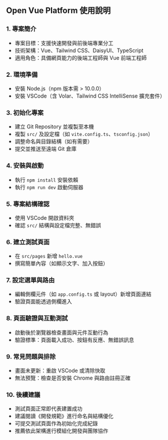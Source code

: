 ## Open Vue Platform 使用說明

### 1. 專案簡介
- 專案目標：支援快速開發與前後端專業分工
- 技術架構：Vue、Tailwind CSS、DaisyUI、TypeScript
- 適用角色：具備網頁能力的後端工程師與 Vue 前端工程師

### 2. 環境準備
- 安裝 Node.js（npm 版本需 > 10.0.0）
- 安裝 VSCode（含 Volar、Tailwind CSS IntelliSense 擴充套件）

### 3. 初始化專案
- 建立 Git Repository 並複製至本機
- 複製 `src/` 及設定檔（如 `vite.config.ts`、`tsconfig.json`）
- 調整命名與目錄結構（如有需要）
- 提交並推送至遠端 Git 倉庫

### 4. 安裝與啟動
- 執行 `npm install` 安裝依賴
- 執行 `npm run dev` 啟動伺服器

### 5. 專案結構確認
- 使用 VSCode 開啟資料夾
- 確認 `src/` 結構與設定檔完整、無錯誤

### 6. 建立測試頁面
- 在 `src/pages` 新增 `hello.vue`
- 撰寫簡單內容（如顯示文字、加入按鈕）

### 7. 設定選單與路由
- 編輯側欄元件（如 `app.config.ts` 或 layout）新增頁面連結
- 驗證頁面能透過側欄進入

### 8. 頁面驗證與互動測試
- 啟動後於瀏覽器檢查畫面與元件互動行為
- 驗證標準：頁面載入成功、按鈕有反應、無錯誤訊息

### 9. 常見問題與排除
- 畫面未更新：重啟 VSCode 或清除快取
- 無法預覽：檢查是否安裝 Chrome 與路由註冊正確

### 10. 後續建議
- 測試頁面正常即代表建置成功
- 建議閱讀《開發規範》進行命名與結構優化
- 可提交測試頁面作為初始化完成紀錄
- 推薦依此架構進行模組化開發與團隊協作

